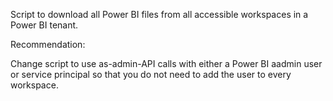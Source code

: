 Script to download all Power BI files from all accessible workspaces in a Power BI tenant.

Recommendation:

Change script to use as-admin-API calls with either a Power BI aadmin user or service principal so that you do not need to add the user to every workspace.
